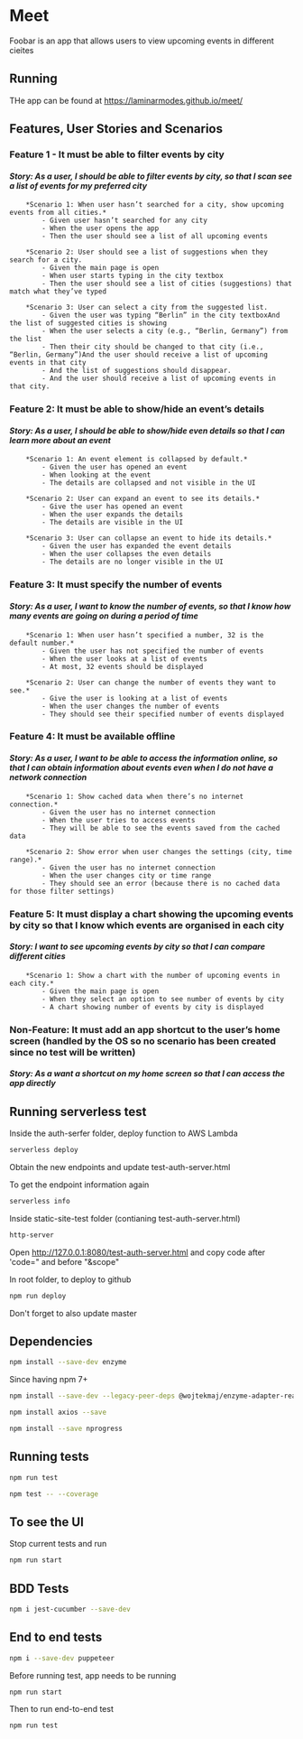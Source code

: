 # Meet

Foobar is an app that allows users to view upcoming events in different cieites

## Running

THe app can be found at https://laminarmodes.github.io/meet/

## Features, User Stories and Scenarios

### Feature 1 - It must be able to filter events by city
#### ***Story: As a user, I should be able to filter events by city, so that I scan see a list of events for my preferred city***

        *Scenario 1: When user hasn’t searched for a city, show upcoming events from all cities.*
            - Given user hasn’t searched for any city
            - When the user opens the app
            - Then the user should see a list of all upcoming events

        *Scenario 2: User should see a list of suggestions when they search for a city.
            - Given the main page is open
            - When user starts typing in the city textbox
            - Then the user should see a list of cities (suggestions) that match what they’ve typed

        *Scenario 3: User can select a city from the suggested list.
            - Given the user was typing “Berlin” in the city textboxAnd the list of suggested cities is showing
            - When the user selects a city (e.g., “Berlin, Germany”) from the list
            - Then their city should be changed to that city (i.e., “Berlin, Germany”)And the user should receive a list of upcoming events in that city
            - And the list of suggestions should disappear.
            - And the user should receive a list of upcoming events in that city.

### Feature 2: It must be able to show/hide an event’s details
 #### ***Story: As a user, I should be able to show/hide even details so that I can learn more about an event***

        *Scenario 1: An event element is collapsed by default.*
            - Given the user has opened an event
            - When looking at the event
            - The details are collapsed and not visible in the UI

        *Scenario 2: User can expand an event to see its details.*
            - Give the user has opened an event
            - When the user expands the details
            - The details are visible in the UI

        *Scenario 3: User can collapse an event to hide its details.*
            - Given the user has expanded the event details
            - When the user collapses the even details
            - The details are no longer visible in the UI

### Feature 3: It must specify the number of events
#### ***Story: As a user, I want to know the number of events, so that I know how many events are going on during a period of time***

        *Scenario 1: When user hasn’t specified a number, 32 is the default number.*
            - Given the user has not specified the number of events
            - When the user looks at a list of events
            - At most, 32 events should be displayed

        *Scenario 2: User can change the number of events they want to see.*
            - Give the user is looking at a list of events
            - When the user changes the number of events
            - They should see their specified number of events displayed

### Feature 4: It must be available offline
#### ***Story: As a user, I want to be able to access the information online, so that I can obtain information about events even when I do not have a network connection***

        *Scenario 1: Show cached data when there’s no internet connection.*
            - Given the user has no internet connection
            - When the user tries to access events
            - They will be able to see the events saved from the cached data

        *Scenario 2: Show error when user changes the settings (city, time range).*
            - Given the user has no internet connection
            - When the user changes city or time range
            - They should see an error (because there is no cached data for those filter settings)


### Feature 5: It must display a chart showing the upcoming events by city so that I know which events are organised in each city
#### ***Story: I want to see upcoming events by city so that I can compare different cities***

        *Scenario 1: Show a chart with the number of upcoming events in each city.*
            - Given the main page is open 
            - When they select an option to see number of events by city 
            - A chart showing number of events by city is displayed

### Non-Feature: It must add an app shortcut to the user’s home screen (handled by the OS so no scenario has been created since no test will be written)
#### ***Story: As a want a shortcut on my home screen so that I can access the app directly***

## Running serverless test

Inside the auth-serfer folder, deploy function to AWS Lambda

```bash
serverless deploy
```

Obtain the new endpoints and update test-auth-server.html

To get the endpoint information again 

```bash
serverless info
```

Inside static-site-test folder (contianing test-auth-server.html)

```bash
http-server
```

Open http://127.0.0.1:8080/test-auth-server.html and copy code after 'code=" and before "&scope"

In root folder, to deploy to github

```bash
npm run deploy
```

Don't forget to also update master

## Dependencies

```bash
npm install --save-dev enzyme
```

Since having npm 7+

```bash
npm install --save-dev --legacy-peer-deps @wojtekmaj/enzyme-adapter-react-17
```

```bash
npm install axios --save
```

```bash
npm install --save nprogress
```

## Running tests

```bash
npm run test
```

```bash
npm test -- --coverage
```

## To see the UI

Stop current tests and run 

```bash
npm run start
```

## BDD Tests

```bash
npm i jest-cucumber --save-dev
```

## End to end tests

```bash
npm i --save-dev puppeteer
```

Before running test, app needs to be running

```bash
npm run start
```

Then to run end-to-end test

```bash
npm run test
```